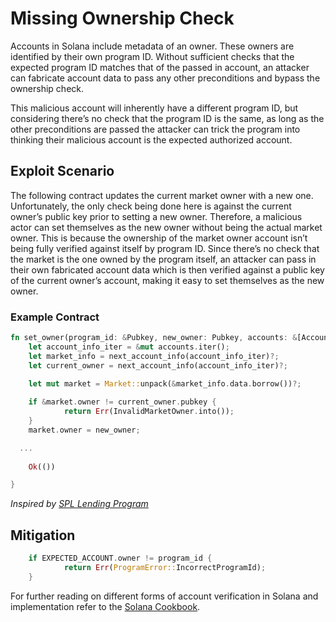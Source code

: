 # Missing Ownership Check
Accounts in Solana include metadata of an owner. These owners are identified by their own program ID. Without sufficient checks that the expected program ID matches that of the passed in account, an attacker can fabricate account data to pass any other preconditions and bypass the ownership check. 

This malicious account will inherently have a different program ID, but considering there’s no check that the program ID is the same, as long as the other preconditions are passed the attacker can trick the program into thinking their malicious account is the expected authorized account.

## Exploit Scenario
The following contract updates the current market owner with a new one. Unfortunately, the only check being done here is against the current owner’s public key prior to setting a new owner. 
Therefore, a malicious actor can set themselves as the new owner without being the actual market owner. This is because the ownership of the market owner account isn’t being fully verified against itself by program ID. Since there’s no check that the market is the one owned by the program itself, an attacker can pass in their own fabricated account data which is then verified against a public key of the current owner’s account, making it easy to set themselves as the new owner. 

### Example Contract 
```rust
fn set_owner(program_id: &Pubkey, new_owner: Pubkey, accounts: &[AccountInfo]) -> ProgramResult {
	let account_info_iter = &mut accounts.iter();
	let market_info = next_account_info(account_info_iter)?;
	let current_owner = next_account_info(account_info_iter)?;

	let mut market = Market::unpack(&market_info.data.borrow())?;
 
	if &market.owner != current_owner.pubkey {
    	    return Err(InvalidMarketOwner.into());
	}
	market.owner = new_owner;

  ...
 
	Ok(())

}
```
*Inspired by [SPL Lending Program](https://github.com/solana-labs/solana-program-library/tree/master/token-lending/program)*

## Mitigation  

```rust
  	if EXPECTED_ACCOUNT.owner != program_id {
    	    return Err(ProgramError::IncorrectProgramId);
	}
```
For further reading on different forms of account verification in Solana and implementation refer to the [Solana Cookbook](https://solanacookbook.com/references/programs.html#how-to-verify-accounts).

